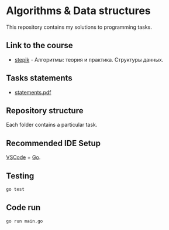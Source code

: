 # Algorithms & Data structures

This repository contains my solutions to programming tasks.

## Link to the course

- [stepik](https://stepik.org/course/1547/) - Алгоритмы: теория и практика. Структуры данных.

## Tasks statements

- [statements.pdf](https://stepik.org/media/attachments/lesson/41233/statements.pdf)

## Repository structure

Each folder contains a particular task.

## Recommended IDE Setup

[VSCode](https://code.visualstudio.com/) + [Go](https://marketplace.visualstudio.com/items?itemName=golang.Go).

## Testing

   ```bash
   go test
   ```

## Code run
   ```bash
   go run main.go
   ```
